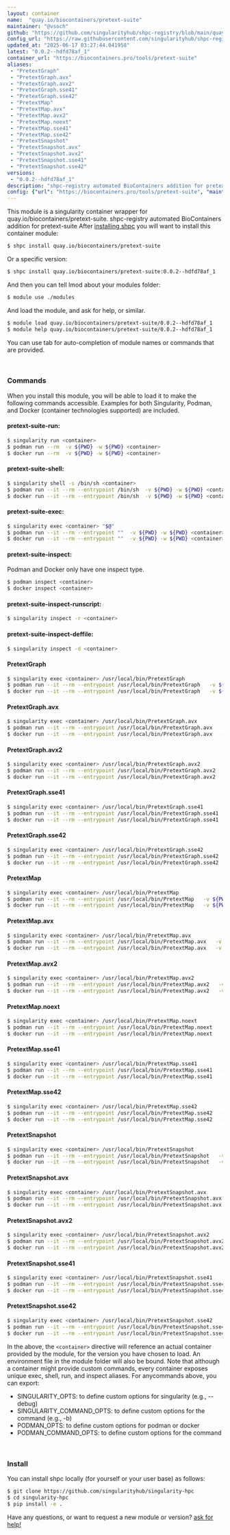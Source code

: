 ```yaml
---
layout: container
name:  "quay.io/biocontainers/pretext-suite"
maintainer: "@vsoch"
github: "https://github.com/singularityhub/shpc-registry/blob/main/quay.io/biocontainers/pretext-suite/container.yaml"
config_url: "https://raw.githubusercontent.com/singularityhub/shpc-registry/main/quay.io/biocontainers/pretext-suite/container.yaml"
updated_at: "2025-06-17 03:27:44.041958"
latest: "0.0.2--hdfd78af_1"
container_url: "https://biocontainers.pro/tools/pretext-suite"
aliases:
 - "PretextGraph"
 - "PretextGraph.avx"
 - "PretextGraph.avx2"
 - "PretextGraph.sse41"
 - "PretextGraph.sse42"
 - "PretextMap"
 - "PretextMap.avx"
 - "PretextMap.avx2"
 - "PretextMap.noext"
 - "PretextMap.sse41"
 - "PretextMap.sse42"
 - "PretextSnapshot"
 - "PretextSnapshot.avx"
 - "PretextSnapshot.avx2"
 - "PretextSnapshot.sse41"
 - "PretextSnapshot.sse42"
versions:
 - "0.0.2--hdfd78af_1"
description: "shpc-registry automated BioContainers addition for pretext-suite"
config: {"url": "https://biocontainers.pro/tools/pretext-suite", "maintainer": "@vsoch", "description": "shpc-registry automated BioContainers addition for pretext-suite", "latest": {"0.0.2--hdfd78af_1": "sha256:d08476ded98692b50f998effcef1d62c3e080cac340b47ca2482542b30123ad5"}, "tags": {"0.0.2--hdfd78af_1": "sha256:d08476ded98692b50f998effcef1d62c3e080cac340b47ca2482542b30123ad5"}, "docker": "quay.io/biocontainers/pretext-suite", "aliases": {"PretextGraph": "/usr/local/bin/PretextGraph", "PretextGraph.avx": "/usr/local/bin/PretextGraph.avx", "PretextGraph.avx2": "/usr/local/bin/PretextGraph.avx2", "PretextGraph.sse41": "/usr/local/bin/PretextGraph.sse41", "PretextGraph.sse42": "/usr/local/bin/PretextGraph.sse42", "PretextMap": "/usr/local/bin/PretextMap", "PretextMap.avx": "/usr/local/bin/PretextMap.avx", "PretextMap.avx2": "/usr/local/bin/PretextMap.avx2", "PretextMap.noext": "/usr/local/bin/PretextMap.noext", "PretextMap.sse41": "/usr/local/bin/PretextMap.sse41", "PretextMap.sse42": "/usr/local/bin/PretextMap.sse42", "PretextSnapshot": "/usr/local/bin/PretextSnapshot", "PretextSnapshot.avx": "/usr/local/bin/PretextSnapshot.avx", "PretextSnapshot.avx2": "/usr/local/bin/PretextSnapshot.avx2", "PretextSnapshot.sse41": "/usr/local/bin/PretextSnapshot.sse41", "PretextSnapshot.sse42": "/usr/local/bin/PretextSnapshot.sse42"}}
---
```


This module is a singularity container wrapper for quay.io/biocontainers/pretext-suite.
shpc-registry automated BioContainers addition for pretext-suite
After [installing shpc](#install) you will want to install this container module:


```bash
$ shpc install quay.io/biocontainers/pretext-suite
```

Or a specific version:

```bash
$ shpc install quay.io/biocontainers/pretext-suite:0.0.2--hdfd78af_1
```

And then you can tell lmod about your modules folder:

```bash
$ module use ./modules
```

And load the module, and ask for help, or similar.

```bash
$ module load quay.io/biocontainers/pretext-suite/0.0.2--hdfd78af_1
$ module help quay.io/biocontainers/pretext-suite/0.0.2--hdfd78af_1
```

You can use tab for auto-completion of module names or commands that are provided.

<br>

### Commands

When you install this module, you will be able to load it to make the following commands accessible.
Examples for both Singularity, Podman, and Docker (container technologies supported) are included.

#### pretext-suite-run:

```bash
$ singularity run <container>
$ podman run --rm  -v ${PWD} -w ${PWD} <container>
$ docker run --rm  -v ${PWD} -w ${PWD} <container>
```

#### pretext-suite-shell:

```bash
$ singularity shell -s /bin/sh <container>
$ podman run --it --rm --entrypoint /bin/sh  -v ${PWD} -w ${PWD} <container>
$ docker run --it --rm --entrypoint /bin/sh  -v ${PWD} -w ${PWD} <container>
```

#### pretext-suite-exec:

```bash
$ singularity exec <container> "$@"
$ podman run --it --rm --entrypoint ""  -v ${PWD} -w ${PWD} <container> "$@"
$ docker run --it --rm --entrypoint ""  -v ${PWD} -w ${PWD} <container> "$@"
```

#### pretext-suite-inspect:

Podman and Docker only have one inspect type.

```bash
$ podman inspect <container>
$ docker inspect <container>
```

#### pretext-suite-inspect-runscript:

```bash
$ singularity inspect -r <container>
```

#### pretext-suite-inspect-deffile:

```bash
$ singularity inspect -d <container>
```


#### PretextGraph

```bash
$ singularity exec <container> /usr/local/bin/PretextGraph
$ podman run --it --rm --entrypoint /usr/local/bin/PretextGraph   -v ${PWD} -w ${PWD} <container> -c " $@"
$ docker run --it --rm --entrypoint /usr/local/bin/PretextGraph   -v ${PWD} -w ${PWD} <container> -c " $@"
```


#### PretextGraph.avx

```bash
$ singularity exec <container> /usr/local/bin/PretextGraph.avx
$ podman run --it --rm --entrypoint /usr/local/bin/PretextGraph.avx   -v ${PWD} -w ${PWD} <container> -c " $@"
$ docker run --it --rm --entrypoint /usr/local/bin/PretextGraph.avx   -v ${PWD} -w ${PWD} <container> -c " $@"
```


#### PretextGraph.avx2

```bash
$ singularity exec <container> /usr/local/bin/PretextGraph.avx2
$ podman run --it --rm --entrypoint /usr/local/bin/PretextGraph.avx2   -v ${PWD} -w ${PWD} <container> -c " $@"
$ docker run --it --rm --entrypoint /usr/local/bin/PretextGraph.avx2   -v ${PWD} -w ${PWD} <container> -c " $@"
```


#### PretextGraph.sse41

```bash
$ singularity exec <container> /usr/local/bin/PretextGraph.sse41
$ podman run --it --rm --entrypoint /usr/local/bin/PretextGraph.sse41   -v ${PWD} -w ${PWD} <container> -c " $@"
$ docker run --it --rm --entrypoint /usr/local/bin/PretextGraph.sse41   -v ${PWD} -w ${PWD} <container> -c " $@"
```


#### PretextGraph.sse42

```bash
$ singularity exec <container> /usr/local/bin/PretextGraph.sse42
$ podman run --it --rm --entrypoint /usr/local/bin/PretextGraph.sse42   -v ${PWD} -w ${PWD} <container> -c " $@"
$ docker run --it --rm --entrypoint /usr/local/bin/PretextGraph.sse42   -v ${PWD} -w ${PWD} <container> -c " $@"
```


#### PretextMap

```bash
$ singularity exec <container> /usr/local/bin/PretextMap
$ podman run --it --rm --entrypoint /usr/local/bin/PretextMap   -v ${PWD} -w ${PWD} <container> -c " $@"
$ docker run --it --rm --entrypoint /usr/local/bin/PretextMap   -v ${PWD} -w ${PWD} <container> -c " $@"
```


#### PretextMap.avx

```bash
$ singularity exec <container> /usr/local/bin/PretextMap.avx
$ podman run --it --rm --entrypoint /usr/local/bin/PretextMap.avx   -v ${PWD} -w ${PWD} <container> -c " $@"
$ docker run --it --rm --entrypoint /usr/local/bin/PretextMap.avx   -v ${PWD} -w ${PWD} <container> -c " $@"
```


#### PretextMap.avx2

```bash
$ singularity exec <container> /usr/local/bin/PretextMap.avx2
$ podman run --it --rm --entrypoint /usr/local/bin/PretextMap.avx2   -v ${PWD} -w ${PWD} <container> -c " $@"
$ docker run --it --rm --entrypoint /usr/local/bin/PretextMap.avx2   -v ${PWD} -w ${PWD} <container> -c " $@"
```


#### PretextMap.noext

```bash
$ singularity exec <container> /usr/local/bin/PretextMap.noext
$ podman run --it --rm --entrypoint /usr/local/bin/PretextMap.noext   -v ${PWD} -w ${PWD} <container> -c " $@"
$ docker run --it --rm --entrypoint /usr/local/bin/PretextMap.noext   -v ${PWD} -w ${PWD} <container> -c " $@"
```


#### PretextMap.sse41

```bash
$ singularity exec <container> /usr/local/bin/PretextMap.sse41
$ podman run --it --rm --entrypoint /usr/local/bin/PretextMap.sse41   -v ${PWD} -w ${PWD} <container> -c " $@"
$ docker run --it --rm --entrypoint /usr/local/bin/PretextMap.sse41   -v ${PWD} -w ${PWD} <container> -c " $@"
```


#### PretextMap.sse42

```bash
$ singularity exec <container> /usr/local/bin/PretextMap.sse42
$ podman run --it --rm --entrypoint /usr/local/bin/PretextMap.sse42   -v ${PWD} -w ${PWD} <container> -c " $@"
$ docker run --it --rm --entrypoint /usr/local/bin/PretextMap.sse42   -v ${PWD} -w ${PWD} <container> -c " $@"
```


#### PretextSnapshot

```bash
$ singularity exec <container> /usr/local/bin/PretextSnapshot
$ podman run --it --rm --entrypoint /usr/local/bin/PretextSnapshot   -v ${PWD} -w ${PWD} <container> -c " $@"
$ docker run --it --rm --entrypoint /usr/local/bin/PretextSnapshot   -v ${PWD} -w ${PWD} <container> -c " $@"
```


#### PretextSnapshot.avx

```bash
$ singularity exec <container> /usr/local/bin/PretextSnapshot.avx
$ podman run --it --rm --entrypoint /usr/local/bin/PretextSnapshot.avx   -v ${PWD} -w ${PWD} <container> -c " $@"
$ docker run --it --rm --entrypoint /usr/local/bin/PretextSnapshot.avx   -v ${PWD} -w ${PWD} <container> -c " $@"
```


#### PretextSnapshot.avx2

```bash
$ singularity exec <container> /usr/local/bin/PretextSnapshot.avx2
$ podman run --it --rm --entrypoint /usr/local/bin/PretextSnapshot.avx2   -v ${PWD} -w ${PWD} <container> -c " $@"
$ docker run --it --rm --entrypoint /usr/local/bin/PretextSnapshot.avx2   -v ${PWD} -w ${PWD} <container> -c " $@"
```


#### PretextSnapshot.sse41

```bash
$ singularity exec <container> /usr/local/bin/PretextSnapshot.sse41
$ podman run --it --rm --entrypoint /usr/local/bin/PretextSnapshot.sse41   -v ${PWD} -w ${PWD} <container> -c " $@"
$ docker run --it --rm --entrypoint /usr/local/bin/PretextSnapshot.sse41   -v ${PWD} -w ${PWD} <container> -c " $@"
```


#### PretextSnapshot.sse42

```bash
$ singularity exec <container> /usr/local/bin/PretextSnapshot.sse42
$ podman run --it --rm --entrypoint /usr/local/bin/PretextSnapshot.sse42   -v ${PWD} -w ${PWD} <container> -c " $@"
$ docker run --it --rm --entrypoint /usr/local/bin/PretextSnapshot.sse42   -v ${PWD} -w ${PWD} <container> -c " $@"
```



In the above, the `<container>` directive will reference an actual container provided
by the module, for the version you have chosen to load. An environment file in the
module folder will also be bound. Note that although a container
might provide custom commands, every container exposes unique exec, shell, run, and
inspect aliases. For anycommands above, you can export:

 - SINGULARITY_OPTS: to define custom options for singularity (e.g., --debug)
 - SINGULARITY_COMMAND_OPTS: to define custom options for the command (e.g., -b)
 - PODMAN_OPTS: to define custom options for podman or docker
 - PODMAN_COMMAND_OPTS: to define custom options for the command

<br>

### Install

You can install shpc locally (for yourself or your user base) as follows:

```bash
$ git clone https://github.com/singularityhub/singularity-hpc
$ cd singularity-hpc
$ pip install -e .
```

Have any questions, or want to request a new module or version? [ask for help!](https://github.com/singularityhub/singularity-hpc/issues)